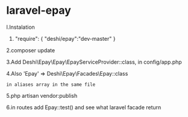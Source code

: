# laravel-epay

I.Instalation

 1. "require": {
        "deshi/epay":"dev-master"
    }
 
 
 2.composer update
 
 
 
 3.Add 
      Deshi\Epay\Epay\EpayServiceProvider::class,
  in config/app.php
  
 4.Also
      'Epay'  => Deshi\Epay\Facades\Epay::class
    
    in aliases array in the same file


 5.php artisan vendor:publish
 
 6.in routes add Epay::test() and see what laravel facade return
  
